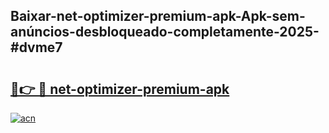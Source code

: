 ## Baixar-net-optimizer-premium-apk-Apk-sem-anúncios-desbloqueado-completamente-2025-#dvme7

# <h2><a href="https://ainizakaria.my?title=net-optimizer-premium-apk&ref=20M">🔗👉 🔴 net-optimizer-premium-apk</a></h2>

[![acn](https://github.com/user-attachments/assets/0f9c940e-d8b0-45ae-aac7-cd30a18b3e1c)](https://ainizakaria.my?title=net-optimizer-premium-apk&ref=20M)

